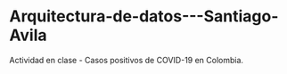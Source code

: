 # Arquitectura-de-datos---Santiago-Avila
Actividad en clase - Casos positivos de COVID-19 en Colombia.
